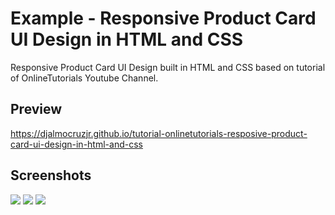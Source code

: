 <h1>Example - Responsive Product Card UI Design in HTML and CSS</h1>
<p>Responsive Product Card UI Design built in HTML and CSS based on tutorial of OnlineTutorials Youtube Channel.</p>

<h2>Preview</h2>
<p><a href="https://djalmocruzjr.github.io/tutorial-onlinetutorials-resposive-product-card-ui-design-in-html-and-css/" target="_blank">https://djalmocruzjr.github.io/tutorial-onlinetutorials-resposive-product-card-ui-design-in-html-and-css</a></p>
  
<h2>Screenshots</h2>
<img src="https://raw.githubusercontent.com/DjalmoCruzJr/tutorial-onlinetutorials-resposive-product-card-ui-design-in-html-and-css/master/screenshots/screenshot01.png">
<img src="https://raw.githubusercontent.com/DjalmoCruzJr/tutorial-onlinetutorials-resposive-product-card-ui-design-in-html-and-css/master/screenshots/screenshot02.png">
<img src="https://raw.githubusercontent.com/DjalmoCruzJr/tutorial-onlinetutorials-resposive-product-card-ui-design-in-html-and-css/master/screenshots/screenshot03.png">
